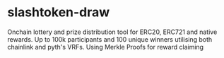 # slashtoken-draw
Onchain lottery and prize distribution tool for ERC20, ERC721 and native rewards. Up to 100k participants and 100 unique winners utilising both chainlink and pyth's VRFs. Using Merkle Proofs for reward claiming
